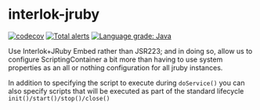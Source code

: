 # interlok-jruby

[![codecov](https://codecov.io/gh/adaptris/interlok-jruby/branch/develop/graph/badge.svg)](https://codecov.io/gh/adaptris/interlok-jruby) [![Total alerts](https://img.shields.io/lgtm/alerts/g/adaptris/interlok-jruby.svg?logo=lgtm&logoWidth=18)](https://lgtm.com/projects/g/adaptris/interlok-jruby/alerts/) [![Language grade: Java](https://img.shields.io/lgtm/grade/java/g/adaptris/interlok-jruby.svg?logo=lgtm&logoWidth=18)](https://lgtm.com/projects/g/adaptris/interlok-jruby/context:java)

Use Interlok+JRuby Embed rather than JSR223; and in doing so, allow us to configure ScriptingContainer a bit more than having to use system properties as an all or nothing configuration for all jruby instances.

In addition to specifying the script to execute during `doService()` you can also specify scripts that will be executed as part of
the standard lifecycle `init()/start()/stop()/close()`

